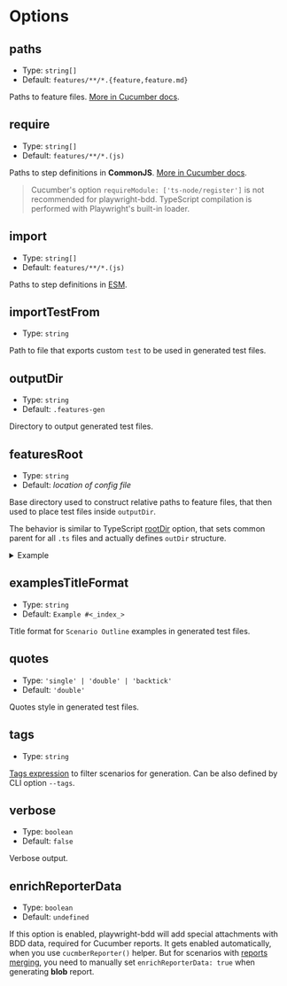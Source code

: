 # Options

## paths

- Type: `string[]`
- Default: `features/**/*.{feature,feature.md}`

Paths to feature files. [More in Cucumber docs](https://github.com/cucumber/cucumber-js/blob/main/docs/configuration.md#finding-your-features).

## require

- Type: `string[]`
- Default: `features/**/*.(js)`

Paths to step definitions in **CommonJS**. [More in Cucumber docs](https://github.com/cucumber/cucumber-js/blob/main/docs/configuration.md#finding-your-code).

> Cucumber's option `requireModule: ['ts-node/register']` is not recommended for playwright-bdd. TypeScript compilation is performed with Playwright's built-in loader.

## import

- Type: `string[]`
- Default: `features/**/*.(js)`

Paths to step definitions in [ESM](configuration/esm.md).

## importTestFrom

- Type: `string`

Path to file that exports custom `test` to be used in generated test files.

## outputDir

- Type: `string`
- Default: `.features-gen`

Directory to output generated test files.

## featuresRoot

- Type: `string`
- Default: *location of config file*

Base directory used to construct relative paths to feature files, 
that then used to place test files inside `outputDir`.

The behavior is similar to TypeScript [rootDir](https://www.typescriptlang.org/tsconfig#rootDir) option, that sets common parent for all `.ts` files and actually defines `outDir` structure.

<details>
  <summary>Example</summary>

  Imagine the following project structure:

  ```
  features
    feature1.feature
    subdir
      feature2.feature
  playwright.config.ts 
  ```

  If you generate tests without `featuresRoot` you will get the following output:
  ```
  .features-gen
    features
      feature1.feature.spec.js
      subdir
        feature2.feature.spec.js
  ```

  If you don't want to include `features` directory into output, you can set `featuresRoot: './features'` and then all output paths will be resolved from it:
  ```
  .features-gen
    feature1.feature.spec.js
    subdir
      feature2.feature.spec.js
  ```
</details>

## examplesTitleFormat

- Type: `string`
- Default: `Example #<_index_>`

Title format for `Scenario Outline` examples in generated test files.

## quotes

- Type: `'single' | 'double' | 'backtick'`
- Default: `'double'`

Quotes style in generated test files.

## tags

- Type: `string`

[Tags expression](https://cucumber.io/docs/cucumber/api/?lang=javascript#tag-expressions) to filter scenarios for generation. Can be also defined by CLI option `--tags`.

## verbose

- Type: `boolean`
- Default: `false`

Verbose output.

## enrichReporterData

- Type: `boolean`
- Default: `undefined`

If this option is enabled, playwright-bdd will add special attachments with BDD data, required for Cucumber reports. It gets enabled automatically, when you use `cucmberReporter()` helper. But for scenarios with [reports merging](reporters/cucumber.md#merge-reports), you need to manually set `enrichReporterData: true` when generating **blob** report.